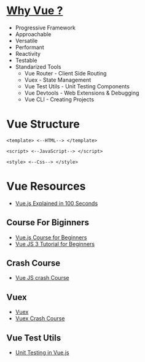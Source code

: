 # [Why Vue ?](https://youtu.be/_XErZvXXalY)
- Progressive Framework
- Approachable
- Versatile
- Performant
- Reactivity
- Testable
- Standarized Tools
  - Vue Router - Client Side Routing
  - Vuex - State Management
  - Vue Test Utils - Unit Testing Components 
  - Vue Devtools - Web Extensions & Debugging
  - Vue CLI - Creating Projects

# Vue Structure
`<template>
<--HTML-->
</template>`

`<script>
<--JavaScript-->
</script>`

`<style>
<--Css-->
</style>`


# Vue Resources
 
- [Vue.js Explained in 100 Seconds](https://youtu.be/nhBVL41-_Cw)

## Course For Biginners
- [Vue.js Course for Beginners](https://youtu.be/FXpIoQ_rT_c)
- [Vue JS 3 Tutorial for Beginners](https://youtu.be/YrxBCBibVo0)

## Crash Course
- [Vue JS crash Course](https://youtu.be/hiOUHcx4Ja8)

## Vuex
- [Vuex](https://youtu.be/BGAu__J4xoc)
- [Vuex Crash Course](https://youtu.be/nFh7-HfODYY)

## Vue Test Utils 
- [Unit Testing in Vue.js ](https://youtu.be/QzAk9ngoeb4)

